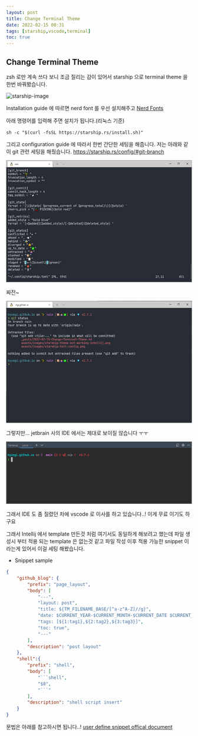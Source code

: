 ```yaml
---
layout: post
title: Change Terminal Theme
date: 2022-02-15 00:31
tags: [starship,vscode,terminal]
toc: true
---
```


## Change Terminal Theme
zsh 로만 계속 쓰다 보니 조금 질리는 감이 있어서 starship 으로 terminal theme 을 한번 바꿔봤습니다.

![starship-image](https://starship.rs/logo.svg)

Installation guide 에 따르면 nerd font 를 우선 설치해주고
[Nerd Fonts](https://www.nerdfonts.com/)

아래 명령어를 입력해 주면 설치가 됩니다.(리눅스 기준)
```shell
sh -c "$(curl -fsSL https://starship.rs/install.sh)"
```

그리고 configuration guide 에 따라서 한번 간단한 세팅을 해줍니다.
저는 아래와 같이 git 관련 세팅을 해줬습니다. https://starship.rs/config/#git-branch

![starship-toml-config](https://raw.githubusercontent.com/hyungi/hyungi.github.io/main/assets/images/starship-toml-config.png)


짜잔~

![starship-apply-result](https://raw.githubusercontent.com/hyungi/hyungi.github.io/main/assets/images/starship-apply-result.png)

그렇지만... jetbrain 사의 IDE 에서는 제대로 보이질 않습니다 ㅜㅜ

![starship-theme-not-working-intellij](https://raw.githubusercontent.com/hyungi/hyungi.github.io/main/assets/images/starship-theme-not-working-intellij.png)

그래서 IDE 도 좀 질렸던 차에 vscode 로 이사를 하고 있습니다..! 이게 무료 이기도 하구요

그래서 Intellij 에서 template 만든것 처럼 여기서도 동일하게 해보려고 했는데 파일 생성시 부터 적용 되는 template 은 없는것 같고 파일 작성 이후 적용 가능한 snippet 이라는게 있어서 이걸 세팅 해봤습니다.

- Snippet sample
```json
{
    "github_blog": {
        "prefix": "page_layout",
        "body": [
            "---",
            "layout: post",
            "title: ${TM_FILENAME_BASE/[^a-z^A-Z]//g}",
            "date: $CURRENT_YEAR-$CURRENT_MONTH-$CURRENT_DATE $CURRENT_HOUR:$CURRENT_MINUTE",
            "tags: [${1:tag1},${2:tag2},${3:tag3}]",
            "toc: true",
            "---"
        ],
        "description": "post layout"
	},
	"shell":{
		"prefix": "shell",
		"body": [
			"```shell",
			"$0",
			"```"
		],
		"description": "shell script insert"
	}
}
```
문법은 아래를 참고하시면 됩니다..!
[user define snippet offical document](https://code.visualstudio.com/docs/editor/userdefinedsnippets)
